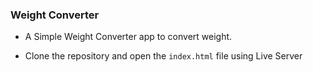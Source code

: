 ### Weight Converter

* A Simple Weight Converter app to convert weight.

* Clone the repository and open the `index.html` file using Live Server